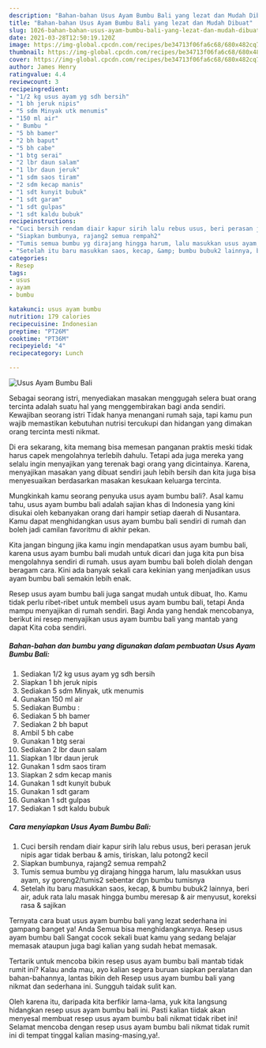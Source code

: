 ```yaml
---
description: "Bahan-bahan Usus Ayam Bumbu Bali yang lezat dan Mudah Dibuat"
title: "Bahan-bahan Usus Ayam Bumbu Bali yang lezat dan Mudah Dibuat"
slug: 1026-bahan-bahan-usus-ayam-bumbu-bali-yang-lezat-dan-mudah-dibuat
date: 2021-03-28T12:50:19.120Z
image: https://img-global.cpcdn.com/recipes/be34713f06fa6c68/680x482cq70/usus-ayam-bumbu-bali-foto-resep-utama.jpg
thumbnail: https://img-global.cpcdn.com/recipes/be34713f06fa6c68/680x482cq70/usus-ayam-bumbu-bali-foto-resep-utama.jpg
cover: https://img-global.cpcdn.com/recipes/be34713f06fa6c68/680x482cq70/usus-ayam-bumbu-bali-foto-resep-utama.jpg
author: James Henry
ratingvalue: 4.4
reviewcount: 3
recipeingredient:
- "1/2 kg usus ayam yg sdh bersih"
- "1 bh jeruk nipis"
- "5 sdm Minyak utk menumis"
- "150 ml air"
- " Bumbu "
- "5 bh bamer"
- "2 bh baput"
- "5 bh cabe"
- "1 btg serai"
- "2 lbr daun salam"
- "1 lbr daun jeruk"
- "1 sdm saos tiram"
- "2 sdm kecap manis"
- "1 sdt kunyit bubuk"
- "1 sdt garam"
- "1 sdt gulpas"
- "1 sdt kaldu bubuk"
recipeinstructions:
- "Cuci bersih rendam diair kapur sirih lalu rebus usus, beri perasan jeruk nipis agar tidak berbau &amp; amis, tiriskan, lalu potong2 kecil"
- "Siapkan bumbunya, rajang2 semua rempah2"
- "Tumis semua bumbu yg dirajang hingga harum, lalu masukkan usus ayam, sy goreng2/tumis2 sebentar dgn bumbu tumisnya"
- "Setelah itu baru masukkan saos, kecap, &amp; bumbu bubuk2 lainnya, beri air, aduk rata lalu masak hingga bumbu meresap &amp; air menyusut, koreksi rasa &amp; sajikan"
categories:
- Resep
tags:
- usus
- ayam
- bumbu

katakunci: usus ayam bumbu 
nutrition: 179 calories
recipecuisine: Indonesian
preptime: "PT26M"
cooktime: "PT36M"
recipeyield: "4"
recipecategory: Lunch

---
```



![Usus Ayam Bumbu Bali](https://img-global.cpcdn.com/recipes/be34713f06fa6c68/680x482cq70/usus-ayam-bumbu-bali-foto-resep-utama.jpg)

Sebagai seorang istri, menyediakan masakan menggugah selera buat orang tercinta adalah suatu hal yang menggembirakan bagi anda sendiri. Kewajiban seorang istri Tidak hanya menangani rumah saja, tapi kamu pun wajib memastikan kebutuhan nutrisi tercukupi dan hidangan yang dimakan orang tercinta mesti nikmat.

Di era  sekarang, kita memang bisa memesan panganan praktis meski tidak harus capek mengolahnya terlebih dahulu. Tetapi ada juga mereka yang selalu ingin menyajikan yang terenak bagi orang yang dicintainya. Karena, menyajikan masakan yang dibuat sendiri jauh lebih bersih dan kita juga bisa menyesuaikan berdasarkan masakan kesukaan keluarga tercinta. 



Mungkinkah kamu seorang penyuka usus ayam bumbu bali?. Asal kamu tahu, usus ayam bumbu bali adalah sajian khas di Indonesia yang kini disukai oleh kebanyakan orang dari hampir setiap daerah di Nusantara. Kamu dapat menghidangkan usus ayam bumbu bali sendiri di rumah dan boleh jadi camilan favoritmu di akhir pekan.

Kita jangan bingung jika kamu ingin mendapatkan usus ayam bumbu bali, karena usus ayam bumbu bali mudah untuk dicari dan juga kita pun bisa mengolahnya sendiri di rumah. usus ayam bumbu bali boleh diolah dengan beragam cara. Kini ada banyak sekali cara kekinian yang menjadikan usus ayam bumbu bali semakin lebih enak.

Resep usus ayam bumbu bali juga sangat mudah untuk dibuat, lho. Kamu tidak perlu ribet-ribet untuk membeli usus ayam bumbu bali, tetapi Anda mampu menyajikan di rumah sendiri. Bagi Anda yang hendak mencobanya, berikut ini resep menyajikan usus ayam bumbu bali yang mantab yang dapat Kita coba sendiri.

<!--inarticleads1-->

##### Bahan-bahan dan bumbu yang digunakan dalam pembuatan Usus Ayam Bumbu Bali:

1. Sediakan 1/2 kg usus ayam yg sdh bersih
1. Siapkan 1 bh jeruk nipis
1. Sediakan 5 sdm Minyak, utk menumis
1. Gunakan 150 ml air
1. Sediakan  Bumbu :
1. Sediakan 5 bh bamer
1. Sediakan 2 bh baput
1. Ambil 5 bh cabe
1. Gunakan 1 btg serai
1. Sediakan 2 lbr daun salam
1. Siapkan 1 lbr daun jeruk
1. Gunakan 1 sdm saos tiram
1. Siapkan 2 sdm kecap manis
1. Gunakan 1 sdt kunyit bubuk
1. Gunakan 1 sdt garam
1. Gunakan 1 sdt gulpas
1. Sediakan 1 sdt kaldu bubuk




<!--inarticleads2-->

##### Cara menyiapkan Usus Ayam Bumbu Bali:

1. Cuci bersih rendam diair kapur sirih lalu rebus usus, beri perasan jeruk nipis agar tidak berbau &amp; amis, tiriskan, lalu potong2 kecil
1. Siapkan bumbunya, rajang2 semua rempah2
1. Tumis semua bumbu yg dirajang hingga harum, lalu masukkan usus ayam, sy goreng2/tumis2 sebentar dgn bumbu tumisnya
1. Setelah itu baru masukkan saos, kecap, &amp; bumbu bubuk2 lainnya, beri air, aduk rata lalu masak hingga bumbu meresap &amp; air menyusut, koreksi rasa &amp; sajikan




Ternyata cara buat usus ayam bumbu bali yang lezat sederhana ini gampang banget ya! Anda Semua bisa menghidangkannya. Resep usus ayam bumbu bali Sangat cocok sekali buat kamu yang sedang belajar memasak ataupun juga bagi kalian yang sudah hebat memasak.

Tertarik untuk mencoba bikin resep usus ayam bumbu bali mantab tidak rumit ini? Kalau anda mau, ayo kalian segera buruan siapkan peralatan dan bahan-bahannya, lantas bikin deh Resep usus ayam bumbu bali yang nikmat dan sederhana ini. Sungguh taidak sulit kan. 

Oleh karena itu, daripada kita berfikir lama-lama, yuk kita langsung hidangkan resep usus ayam bumbu bali ini. Pasti kalian tiidak akan menyesal membuat resep usus ayam bumbu bali nikmat tidak ribet ini! Selamat mencoba dengan resep usus ayam bumbu bali nikmat tidak rumit ini di tempat tinggal kalian masing-masing,ya!.

